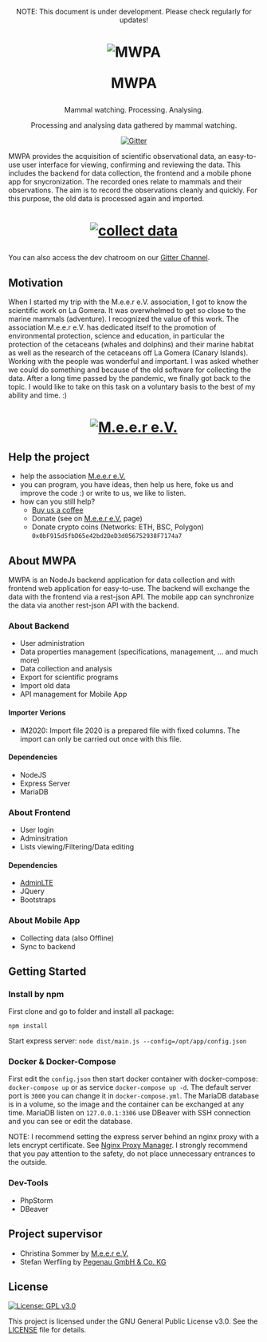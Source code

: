 <p align="center">NOTE: This document is under development. Please check regularly for updates!</p>

<h1 align="center">

![MWPA](https://m-e-e-r.de/wp-content/uploads/2019/01/whale-ico.png)

MWPA

</h1>

<p align="center">Mammal watching. Processing. Analysing.</p>
<p align="center">Processing and analysing data gathered by mammal watching.</p>
<div align="center">

[![Gitter](https://badges.gitter.im/Mammals-watchig-process-analyse/Main.svg)](https://gitter.im/Mammals-watchig-process-analyse/Main?utm_source=badge&utm_medium=badge&utm_campaign=pr-badge)

</div>

MWPA provides the acquisition of scientific observational data, an easy-to-use user interface for viewing, confirming and reviewing the data.
This includes the backend for data collection, the frontend and a mobile phone app for snycronization.
The recorded ones relate to mammals and their observations.
The aim is to record the observations cleanly and quickly. For this purpose, the old data is processed again and imported.
<h1 align="center">

[![collect data](https://m-e-e-r.de/wp-content/uploads/2021/01/2017-1022_Fabian-Datenaufnahme-Gomera-300x200.jpg)](https://m-e-e-r.de/)

</h1>

You can also access the dev chatroom on our [Gitter Channel](https://gitter.im/Mammals-watchig-process-analyse/Main).

## Motivation

When I started my trip with the M.e.e.r e.V. association, I got to know the scientific work on La Gomera. It was overwhelmed to get so close to the marine mammals (adventure). I recognized the value of this work. The association M.e.e.r e.V. has dedicated itself to the promotion of environmental protection, science and education, in particular the protection of the cetaceans (whales and dolphins) and their marine habitat as well as the research of the cetaceans off La Gomera (Canary Islands). Working with the people was wonderful and important. I was asked whether we could do something and because of the old software for collecting the data. After a long time passed by the pandemic, we finally got back to the topic. I would like to take on this task on a voluntary basis to the best of my ability and time. :)

<h1 align="center">

[![M.e.e.r e.V.](https://m-e-e-r.de/wp-content/uploads/2019/01/MEER-Logo.svg)](https://m-e-e-r.de/)

</h1>

## Help the project

- help the association [M.e.e.r e.V.](https://m-e-e-r.de/)
- you can program, you have ideas, then help us here, foke us and improve the code :) or write to us, we like to listen.
- how can you still help? 
  - [Buy us a coffee](https://www.buymeacoffee.com/mwpa)
  - Donate (see on [M.e.e.r e.V.](https://m-e-e-r.de/) page)
  - Donate crypto coins (Networks: ETH, BSC, Polygon) ```0x0bF915d5fbD65e42bd2DeD3d056752938F7174a7```

## About MWPA
MWPA is an NodeJs backend application for data collection and with frontend web application for easy-to-use. 
The backend will exchange the data with the frontend via a rest-json API. The mobile app can synchronize the data via another rest-json API with the backend.

### About Backend 

- User administration
- Data properties management (specifications, management, ... and much more)
- Data collection and analysis
- Export for scientific programs
- Import old data
- API management for Mobile App

#### Importer Verions

- IM2020: Import file 2020 is a prepared file with fixed columns. The import can only be carried out once with this file.

#### Dependencies

- NodeJS
- Express Server
- MariaDB

### About Frontend

- User login
- Adminsitration
- Lists viewing/Filtering/Data editing

#### Dependencies

- [AdminLTE](https://github.com/ColorlibHQ/AdminLTE)
- JQuery
- Bootstraps

### About Mobile App

- Collecting data (also Offline)
- Sync to backend

## Getting Started

### Install by npm

First clone and go to folder and install all package: 

```npm install```

Start express server: ```node dist/main.js --config=/opt/app/config.json```

### Docker & Docker-Compose

First edit the ```config.json``` then start docker container with docker-compose:
```docker-compose up``` or as service ```docker-compose up -d```. The default server port is ```3000``` you can change it in ```docker-compose.yml```.
The MariaDB database is in a volume, so the image and the container can be exchanged at any time. MariaDB listen on ```127.0.0.1:3306``` use DBeaver with SSH connection and you can see or edit the database.


NOTE: I recommend setting the express server behind an nginx proxy with a lets encrypt certificate. See [Nginx Proxy Manager](https://nginxproxymanager.com/). I strongly recommend that you pay attention to the safety, do not place unnecessary entrances to the outside.

### Dev-Tools

- PhpStorm
- DBeaver

## Project supervisor
* Christina Sommer by [M.e.e.r e.V.](https://m-e-e-r.de/)
* Stefan Werfling by [Pegenau GmbH & Co. KG](https://www.pegenau.de/)

## License

[![License: GPL v3.0](https://img.shields.io/badge/License-GPL%20v3-blue.svg)](https://www.gnu.org/licenses/gpl-3.0)

This project is licensed under the GNU General Public License v3.0. See the [LICENSE](LICENSE) file for details.
